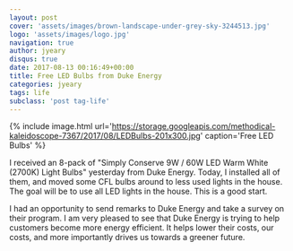 ```yaml
---
layout: post
cover: 'assets/images/brown-landscape-under-grey-sky-3244513.jpg'
logo: 'assets/images/logo.jpg'
navigation: true
author: jyeary
disqus: true
date: 2017-08-13 00:16:49+00:00
title: Free LED Bulbs from Duke Energy
categories: jyeary
tags: life
subclass: 'post tag-life'
---
```

{% include image.html url='https://storage.googleapis.com/methodical-kaleidoscope-7367/2017/08/LEDBulbs-201x300.jpg' caption='Free LED Bulbs' %}

I received an 8-pack of "Simply Conserve 9W / 60W LED Warm White (2700K) Light Bulbs" yesterday from Duke Energy. Today, I installed all of them, and moved some CFL bulbs around to less used lights in the house. The goal will be to use all LED lights in the house. This is a good start.

I had an opportunity to send remarks to Duke Energy and take a survey on their program. I am very pleased to see that Duke Energy is trying to help customers become more energy efficient. It helps lower their costs, our costs, and more importantly drives us towards a greener future.